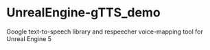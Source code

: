 # UnrealEngine-gTTS_demo
 Google text-to-speech library and respeecher voice-mapping tool for Unreal Engine 5
